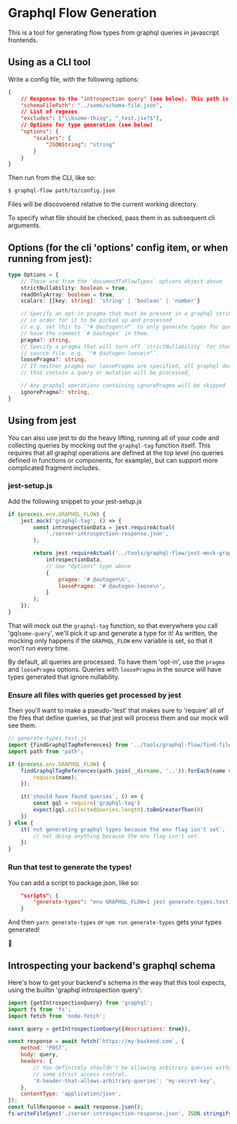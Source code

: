 # Graphql Flow Generation

This is a tool for generating flow types from graphql queries in javascript frontends.

## Using as a CLI tool

Write a config file, with the following options:

```json
{
    // Response to the "introspection query" (see below). This path is resolved relative to the config file location.
    "schemaFilePath": "../some/schema-file.json",
    // List of regexes
    "excludes": ["\\bsome-thing", "_test.jsx?$"],
    // Options for type generation (see below)
    "options": {
        "scalars": {
            "JSONString": "string"
        }
    }
}
```

Then run from the CLI, like so:

```bash
$ graphql-flow path/to/config.json
```

Files will be discovoered relative to the current working directory.

To specify what file should be checked, pass them in as subsequent cli arguments.

## Options (for the cli 'options' config item, or when running from jest):

```ts
type Options = {
    // These are from the `documentToFlowTypes` options object above
    strictNullability: boolean = true,
    readOnlyArray: boolean = true,
    scalars: {[key: string]: 'string' | 'boolean' | 'number'}

    // Specify an opt-in pragma that must be present in a graphql string source
    // in order for it to be picked up and processed
    // e.g. set this to `"# @autogen\n"` to only generate types for queries that
    // have the comment `# @autogen` in them.
    pragma?: string,
    // Specify a pragma that will turn off `strictNullability` for that
    // source file. e.g. `"# @autogen-loose\n"`.
    loosePragma?: string,
    // If neither pragma nor loosePragma are specified, all graphql documents
    // that contain a query or mutation will be processed.

    // Any graphql operations containing ignorePragma will be skipped
    ignorePragma?: string,
}
```

## Using from jest

You can also use jest to do the heavy lifting, running all of your code and collecting queries
by mocking out the `graphql-tag` function itself. This requires that all graphql operations are
defined at the top level (no queries defined in functions or components, for example), but can
support more complicated fragment includes.

### jest-setup.js

Add the following snippet to your jest-setup.js

```js
if (process.env.GRAPHQL_FLOW) {
    jest.mock('graphql-tag', () => {
        const introspectionData = jest.requireActual(
            './server-introspection-response.json',
        );

        return jest.requireActual('../tools/graphql-flow/jest-mock-graphql-tag.js')(
            introspectionData,
            // See "Options" type above
            {
                pragma: '# @autogen\n',
                loosePragma: '# @autogen-loose\n',
            }
        );
    });
}
```

That will mock out the `graphql-tag` function, so that everywhere you call 'gql`some-query`', we'll pick it up and
generate a type for it! As written, the mocking only happens if the `GRAPHQL_FLOW` env variable is set, so that it won't run every time.

By default, all queries are processed. To have them 'opt-in', use the `pragma` and `loosePragma` options. Queries with `loosePragma` in the source will have types generated that ignore nullability.

### Ensure all files with queries get processed by jest

Then you'll want to make a pseudo-'test' that makes sure to 'require' all of the files that define queries, so that
jest will process them and our mock will see them. 
```js
// generate-types.test.js
import {findGraphqlTagReferences} from '../tools/graphql-flow/find-files-with-gql';
import path from 'path';

if (process.env.GRAPHQL_FLOW) {
    findGraphqlTagReferences(path.join(__dirname, '..')).forEach(name => {
        require(name);
    });

    it('should have found queries', () => {
        const gql = require('graphql-tag')
        expect(gql.collectedQueries.length).toBeGreaterThan(0)
    })
} else {
    it(`not generating graphql types because the env flag isn't set`, () => {
        // not doing anything because the env flag isn't set.
    })
}
```

### Run that test to generate the types!

You can add a script to package.json, like so:
```json
    "scripts": {
        "generate-types": "env GRAPHQL_FLOW=1 jest generate-types.test.js"
    }
```

And then `yarn generate-types` or `npm run generate-types` gets your types generated!

🚀

## Introspecting your backend's graphql schema
Here's how to get your backend's schema in the way that this tool expects, using the builtin 'graphql introspection query':

```js
import {getIntrospectionQuery} from 'graphql';
import fs from 'fs';
import fetch from 'node-fetch';

const query = getIntrospectionQuery({descriptions: true}),

const response = await fetch(`https://my-backend.com`, {
    method: 'POST',
    body: query,
    headers: {
        // You definitely shouldn't be allowing arbitrary queries without
        // some strict access control.
        'X-header-that-allows-arbitrary-queries': 'my-secret-key',
    },
    contentType: 'application/json',
});
const fullResponse = await response.json();
fs.writeFileSync('./server-introspection-response.json', JSON.stringify(fullResponse.data, null, 2));
```
